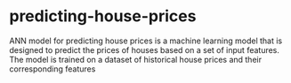 # predicting-house-prices

ANN model for predicting house prices is a machine learning model that is designed to predict the prices of houses based on a set of input features. The model is trained on a dataset of historical house prices and their corresponding features
